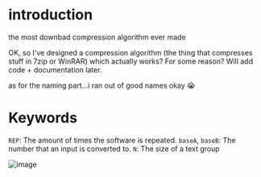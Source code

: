 # introduction
the most downbad compression algorithm ever made

OK, so I've designed a compression algorithm (the thing that compresses stuff in 7zip or WinRAR) which actually works? For some reason? Will add code + documentation later.

as for the naming part...i ran out of good names okay 😭

# Keywords
`REP`: The amount of times the software is repeated.
`baseA`, `baseB`: The number that an input is converted to.
`N`: The size of a text group

![image](https://github.com/tynji/shxtou-the-algorithm/assets/62798408/8e7328eb-8d25-44de-8e3a-2e1fe18c284c)

